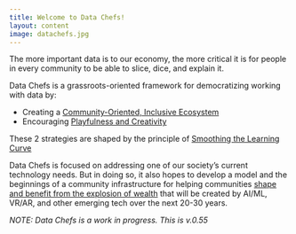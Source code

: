 ```yaml
---
title: Welcome to Data Chefs!
layout: content
image: datachefs.jpg
---
```


The more important data is to our economy, the more critical it is for people in every community to be able to slice, dice, and explain it.

Data Chefs is a grassroots-oriented framework for democratizing working with data by:

 - Creating a [Community-Oriented, Inclusive Ecosystem](/pages/strategies/community.html)
 - Encouraging [Playfulness and Creativity](/pages/strategies/play.html)

These 2 strategies are shaped by the principle of [Smoothing the Learning Curve](/pages/strategies/smooth-learning-curve.html)

Data Chefs is focused on addressing one of our society’s current technology needs. But in doing so, it also hopes to develop a model and the beginnings of a community infrastructure for helping communities [shape and benefit from the explosion of wealth](https://toolkit.makersall.org/) that will be created by AI/ML, VR/AR, and other emerging tech over the next 20-30 years.

_NOTE: Data Chefs is a work in progress. This is v.0.55_

